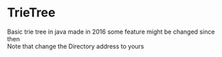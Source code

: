 # TrieTree
Basic trie tree in java 
made in 2016  some feature might be changed since then   
Note that change the Directory address to yours
